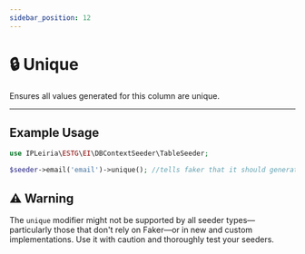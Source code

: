 ```yaml
---
sidebar_position: 12
---
```


# 🔒 Unique

Ensures all values generated for this column are unique.

---

## Example Usage

```php
use IPLeiria\ESTG\EI\DBContextSeeder\TableSeeder;

$seeder->email('email')->unique(); //tells faker that it should generate only unique emails
```
## ⚠️ Warning

The `unique` modifier might not be supported by all seeder types—particularly those that don't rely on Faker—or in new and custom implementations. Use it with caution and thoroughly test your seeders.
